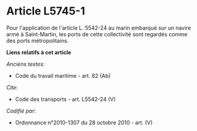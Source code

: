 # Article L5745-1

Pour l'application de l'article L. 5542-24 au marin embarqué sur un navire armé à Saint-Martin, les ports de cette
collectivité sont regardés comme des ports métropolitains.

**Liens relatifs à cet article**

_Anciens textes_:

  - Code du travail maritime - art. 82 (Ab)

_Cite_:

  - Code des transports - art. L5542-24 (V)

_Codifié par_:

  - Ordonnance n°2010-1307 du 28 octobre 2010 - art. (V)
